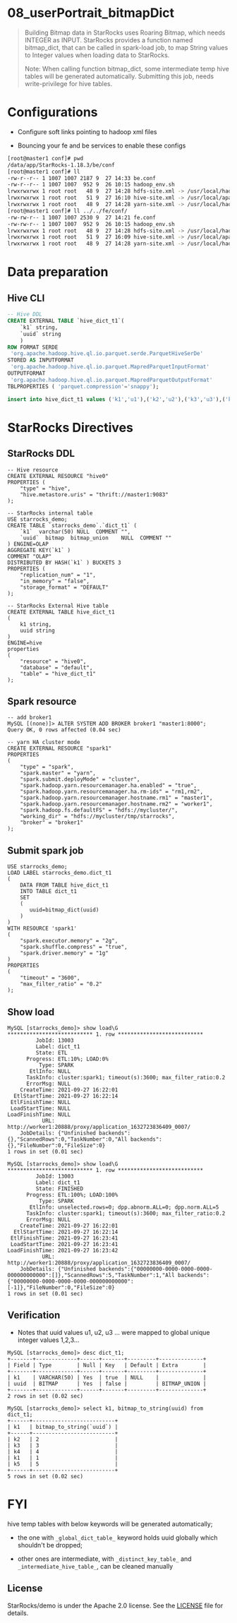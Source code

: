 # 08_userPortrait_bitmapDict

> Building Bitmap data in StarRocks uses Roaring Bitmap, which needs INTEGER as INPUT.
> StarRocks provides a function named bitmap_dict, that can be called in spark-load job, 
> to map String values to Integer values when loading data to StarRocks. 
> 
> Note:
> When calling function bitmap_dict, some intermediate temp hive tables will be generated automatically.
> Submitting this job, needs write-privilege for hive tables.

# Configurations

- Configure soft links pointing to hadoop xml files

- Bouncing your fe and be services to enable these configs

```bash
[root@master1 conf]# pwd
/data/app/StarRocks-1.18.3/be/conf
[root@master1 conf]# ll
-rw-r--r-- 1 1007 1007 2187 9  27 14:33 be.conf
-rw-r--r-- 1 1007 1007  952 9  26 10:15 hadoop_env.sh
lrwxrwxrwx 1 root root   48 9  27 14:28 hdfs-site.xml -> /usr/local/hadoop-2.7.7/etc/hadoop/hdfs-site.xml
lrwxrwxrwx 1 root root   51 9  27 16:10 hive-site.xml -> /usr/local/apache-hive-3.1.1-bin/conf/hive-site.xml
lrwxrwxrwx 1 root root   48 9  27 14:28 yarn-site.xml -> /usr/local/hadoop-2.7.7/etc/hadoop/yarn-site.xml
[root@master1 conf]# ll ../../fe/conf/
-rw-rw-r-- 1 1007 1007 2530 9  27 14:21 fe.conf
-rw-rw-r-- 1 1007 1007  952 9  26 10:15 hadoop_env.sh
lrwxrwxrwx 1 root root   48 9  27 14:28 hdfs-site.xml -> /usr/local/hadoop-2.7.7/etc/hadoop/hdfs-site.xml
lrwxrwxrwx 1 root root   51 9  27 16:09 hive-site.xml -> /usr/local/apache-hive-3.1.1-bin/conf/hive-site.xml
lrwxrwxrwx 1 root root   48 9  27 14:28 yarn-site.xml -> /usr/local/hadoop-2.7.7/etc/hadoop/yarn-site.xml
```


# Data preparation

## Hive CLI

```SQL
-- Hive DDL
CREATE EXTERNAL TABLE `hive_dict_t1`(
    `k1` string,
    `uuid` string
    )
ROW FORMAT SERDE
 'org.apache.hadoop.hive.ql.io.parquet.serde.ParquetHiveSerDe'
STORED AS INPUTFORMAT
 'org.apache.hadoop.hive.ql.io.parquet.MapredParquetInputFormat'
OUTPUTFORMAT
 'org.apache.hadoop.hive.ql.io.parquet.MapredParquetOutputFormat'
TBLPROPERTIES ( 'parquet.compression'='snappy');

insert into hive_dict_t1 values ('k1','u1'),('k2','u2'),('k3','u3'),('k4','u4'),('k5','u5');
```


# StarRocks Directives

## StarRocks DDL

```
-- Hive resource
CREATE EXTERNAL RESOURCE "hive0"
PROPERTIES (
    "type" = "hive", 
    "hive.metastore.uris" = "thrift://master1:9083"
);

-- StarRocks internal table
USE starrocks_demo;
CREATE TABLE `starrocks_demo`.`dict_t1` (
    `k1`  varchar(50) NULL  COMMENT "",
    `uuid`  bitmap  bitmap_union    NULL  COMMENT ""
) ENGINE=OLAP
AGGREGATE KEY(`k1` )
COMMENT "OLAP"
DISTRIBUTED BY HASH(`k1` ) BUCKETS 3
PROPERTIES (
    "replication_num" = "1",
    "in_memory" = "false",
    "storage_format" = "DEFAULT"
);

-- StarRocks External Hive table
CREATE EXTERNAL TABLE hive_dict_t1
(
    k1 string,
    uuid string
)
ENGINE=hive
properties 
(
    "resource" = "hive0",
    "database" = "default",
    "table" = "hive_dict_t1"
);
```

## Spark resource

```
-- add broker1
MySQL [(none)]> ALTER SYSTEM ADD BROKER broker1 "master1:8000";
Query OK, 0 rows affected (0.04 sec)

-- yarn HA cluster mode
CREATE EXTERNAL RESOURCE "spark1"
PROPERTIES
(
    "type" = "spark",
    "spark.master" = "yarn",
    "spark.submit.deployMode" = "cluster",
    "spark.hadoop.yarn.resourcemanager.ha.enabled" = "true",
    "spark.hadoop.yarn.resourcemanager.ha.rm-ids" = "rm1,rm2",
    "spark.hadoop.yarn.resourcemanager.hostname.rm1" = "master1",
    "spark.hadoop.yarn.resourcemanager.hostname.rm2" = "worker1",
    "spark.hadoop.fs.defaultFS" = "hdfs://mycluster/",
    "working_dir" = "hdfs://mycluster/tmp/starrocks",
    "broker" = "broker1"
);
```

## Submit spark  job

```
USE starrocks_demo;
LOAD LABEL starrocks_demo.dict_t1
(
    DATA FROM TABLE hive_dict_t1
    INTO TABLE dict_t1
    SET
    (
       uuid=bitmap_dict(uuid)
    )
)
WITH RESOURCE 'spark1'
(
    "spark.executor.memory" = "2g",
    "spark.shuffle.compress" = "true",
    "spark.driver.memory" = "1g"
)
PROPERTIES
(
    "timeout" = "3600",
    "max_filter_ratio" = "0.2"
);
```

## Show load

```
MySQL [starrocks_demo]> show load\G
*************************** 1. row ***************************
         JobId: 13003
         Label: dict_t1
         State: ETL
      Progress: ETL:10%; LOAD:0%
          Type: SPARK
       EtlInfo: NULL
      TaskInfo: cluster:spark1; timeout(s):3600; max_filter_ratio:0.2
      ErrorMsg: NULL
    CreateTime: 2021-09-27 16:22:01
  EtlStartTime: 2021-09-27 16:22:14
 EtlFinishTime: NULL
 LoadStartTime: NULL
LoadFinishTime: NULL
           URL: http://worker1:20888/proxy/application_1632723836409_0007/
    JobDetails: {"Unfinished backends":{},"ScannedRows":0,"TaskNumber":0,"All backends":{},"FileNumber":0,"FileSize":0}
1 rows in set (0.01 sec)

MySQL [starrocks_demo]> show load\G
*************************** 1. row ***************************
         JobId: 13003
         Label: dict_t1
         State: FINISHED
      Progress: ETL:100%; LOAD:100%
          Type: SPARK
       EtlInfo: unselected.rows=0; dpp.abnorm.ALL=0; dpp.norm.ALL=5
      TaskInfo: cluster:spark1; timeout(s):3600; max_filter_ratio:0.2
      ErrorMsg: NULL
    CreateTime: 2021-09-27 16:22:01
  EtlStartTime: 2021-09-27 16:22:14
 EtlFinishTime: 2021-09-27 16:23:41
 LoadStartTime: 2021-09-27 16:23:41
LoadFinishTime: 2021-09-27 16:23:42
           URL: http://worker1:20888/proxy/application_1632723836409_0007/
    JobDetails: {"Unfinished backends":{"00000000-0000-0000-0000-000000000000":[]},"ScannedRows":5,"TaskNumber":1,"All backends":{"00000000-0000-0000-0000-000000000000":[-1]},"FileNumber":0,"FileSize":0}
1 rows in set (0.01 sec)
```


## Verification

- Notes that uuid values  u1, u2, u3 ... were mapped to global unique integer values 1,2,3...

```
MySQL [starrocks_demo]> desc dict_t1;
+-------+-------------+------+-------+---------+--------------+
| Field | Type        | Null | Key   | Default | Extra        |
+-------+-------------+------+-------+---------+--------------+
| k1    | VARCHAR(50) | Yes  | true  | NULL    |              |
| uuid  | BITMAP      | Yes  | false |         | BITMAP_UNION |
+-------+-------------+------+-------+---------+--------------+
2 rows in set (0.02 sec)

MySQL [starrocks_demo]> select k1, bitmap_to_string(uuid) from dict_t1;
+------+--------------------------+
| k1   | bitmap_to_string(`uuid`) |
+------+--------------------------+
| k2   | 2                        |
| k3   | 3                        |
| k4   | 4                        |
| k1   | 1                        |
| k5   | 5                        |
+------+--------------------------+
5 rows in set (0.02 sec)
```

# FYI 

hive temp tables with below keywords will be generated automatically;

- the one with `_global_dict_table_` keyword holds uuid globally which shouldn't be dropped;

- other ones are intermediate, with `_distinct_key_table_` and `_intermediate_hive_table_`, can be cleaned manually 


## License

StarRocks/demo is under the Apache 2.0 license. See the [LICENSE](../LICENSE) file for details.
